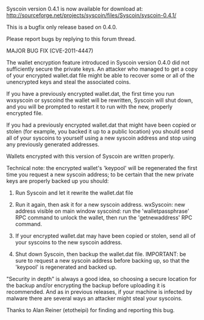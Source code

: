 Syscoin version 0.4.1 is now available for download at:
http://sourceforge.net/projects/syscoin/files/Syscoin/syscoin-0.4.1/

This is a bugfix only release based on 0.4.0.

Please report bugs by replying to this forum thread.

MAJOR BUG FIX  (CVE-2011-4447)

The wallet encryption feature introduced in Syscoin version 0.4.0 did not sufficiently secure the private keys. An attacker who
managed to get a copy of your encrypted wallet.dat file might be able to recover some or all of the unencrypted keys and steal the
associated coins.

If you have a previously encrypted wallet.dat, the first time you run wxsyscoin or syscoind the wallet will be rewritten, Syscoin will
shut down, and you will be prompted to restart it to run with the new, properly encrypted file.

If you had a previously encrypted wallet.dat that might have been copied or stolen (for example, you backed it up to a public
location) you should send all of your syscoins to yourself using a new syscoin address and stop using any previously generated addresses.

Wallets encrypted with this version of Syscoin are written properly.

Technical note: the encrypted wallet's 'keypool' will be regenerated the first time you request a new syscoin address; to be certain that the
new private keys are properly backed up you should:

1. Run Syscoin and let it rewrite the wallet.dat file

2. Run it again, then ask it for a new syscoin address.
wxSyscoin: new address visible on main window
syscoind: run the 'walletpassphrase' RPC command to unlock the wallet,  then run the 'getnewaddress' RPC command.

3. If your encrypted wallet.dat may have been copied or stolen, send all of your syscoins to the new syscoin address.

4. Shut down Syscoin, then backup the wallet.dat file.
IMPORTANT: be sure to request a new syscoin address before backing up, so that the 'keypool' is regenerated and backed up.

"Security in depth" is always a good idea, so choosing a secure location for the backup and/or encrypting the backup before uploading it is recommended. And as in previous releases, if your machine is infected by malware there are several ways an attacker might steal your syscoins.

Thanks to Alan Reiner (etotheipi) for finding and reporting this bug.
